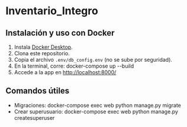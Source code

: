 # Inventario_Integro

## Instalación y uso con Docker

1. Instala [Docker Desktop](https://www.docker.com/products/docker-desktop/).
2. Clona este repositorio.
3. Copia el archivo `.env/db_config.env` (no se sube por seguridad).
4. En la terminal, corre: 
docker-compose up --build
5. Accede a la app en [http://localhost:8000/](http://localhost:8000/)

## Comandos útiles

- Migraciones: docker-compose exec web python manage.py migrate
- Crear superusuario: docker-compose exec web python manage.py createsuperuser